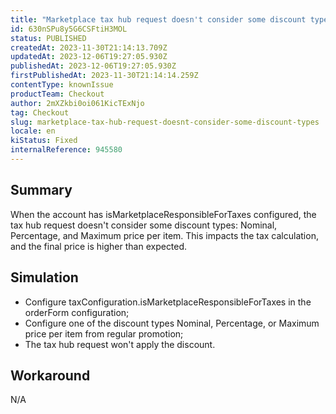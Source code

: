 ```yaml
---
title: "Marketplace tax hub request doesn't consider some discount types"
id: 630nSPu8y5G6CSFtiH3MOL
status: PUBLISHED
createdAt: 2023-11-30T21:14:13.709Z
updatedAt: 2023-12-06T19:27:05.930Z
publishedAt: 2023-12-06T19:27:05.930Z
firstPublishedAt: 2023-11-30T21:14:14.259Z
contentType: knownIssue
productTeam: Checkout
author: 2mXZkbi0oi061KicTExNjo
tag: Checkout
slug: marketplace-tax-hub-request-doesnt-consider-some-discount-types
locale: en
kiStatus: Fixed
internalReference: 945580
---
```


## Summary


When the account has isMarketplaceResponsibleForTaxes configured, the tax hub request doesn't consider some discount types: Nominal, Percentage, and Maximum price per item. This impacts the tax calculation, and the final price is higher than expected.


##

## Simulation



- Configure taxConfiguration.isMarketplaceResponsibleForTaxes in the orderForm configuration;
- Configure one of the discount types Nominal, Percentage, or Maximum price per item from regular promotion;
- The tax hub request won't apply the discount.


##

## Workaround


N/A



